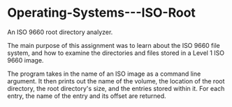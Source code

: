 # Operating-Systems---ISO-Root
An ISO 9660 root directory analyzer. 

The main purpose of this assignment was to learn about the ISO 9660 file system, and how to examine the directories and files stored in a Level 1 ISO 9660 image. 

The program takes in the name of an ISO image as a command line argument. It then prints out the name of the volume, the location of the root directory, the root directory's size, and the entries stored within it. For each entry, the name of the entry and its offset are returned.
